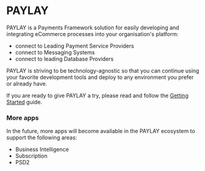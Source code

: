 PAYLAY
======
PAYLAY is a Payments Framework solution for easily developing and integrating eCommerce processes into your organisation's platform:
- connect to Leading Payment Service Providers
- connect to Messaging Systems
- connect to leading Database Providers

PAYLAY is striving to be technology-agnostic so that you can continue using your favorite development tools and deploy to any environment you prefer or already have.

If you are ready to give PAYLAY a try, please read and follow the [Getting Started](getting-started.md) guide.

### More apps
In the future, more apps will become available in the PAYLAY ecosystem to support the following areas:
- Business Intelligence
- Subscription
- PSD2
